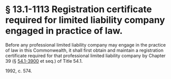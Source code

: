 # § 13.1-1113 Registration certificate required for limited liability company engaged in practice of law.

<p>Before any professional limited liability company may engage in the practice of law in this Commonwealth, it shall first obtain and maintain a registration certificate required for that professional limited liability company by Chapter 39 (§ <a href='http://law.lis.virginia.gov/vacode/54.1-3900/'>54.1-3900</a> et seq.) of Title 54.1.</p><p>1992, c. 574.</p>
